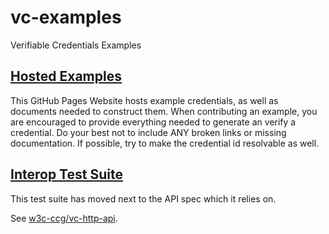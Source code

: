 # vc-examples

Verifiable Credentials Examples

## [Hosted Examples](https://w3c-ccg.github.io/vc-examples/)

This GitHub Pages Website hosts example credentials, as well as documents needed to construct them. When contributing an example, you are encouraged to provide everything needed to generate an verify a credential. Do your best not to include ANY broken links or missing documentation. If possible, try to make the credential id resolvable as well.

## [Interop Test Suite](https://github.com/w3c-ccg/vc-http-api)

This test suite has moved next to the API spec which it relies on.

See [w3c-ccg/vc-http-api](https://github.com/w3c-ccg/vc-http-api).
